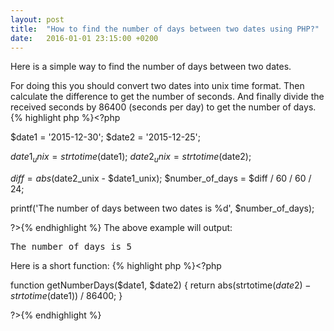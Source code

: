 ```yaml
---
layout: post
title:  "How to find the number of days between two dates using PHP?"
date:   2016-01-01 23:15:00 +0200
---
```


Here is a simple way to find the number of days between two dates.

For doing this you should convert two dates into unix time format. Then calculate the difference to get the number of seconds.
And finally divide the received seconds by 86400 (seconds per day) to get the number of days.
{% highlight php %}<?php

$date1 = '2015-12-30';
$date2 = '2015-12-25';

$date1_unix = strtotime($date1);
$date2_unix = strtotime($date2);

$diff = abs($date2_unix - $date1_unix);
$number_of_days = $diff / 60 / 60 / 24;

printf('The number of days between two dates is %d', $number_of_days);

?>{% endhighlight %}
The above example will output:
<pre>The number of days is 5</pre>

Here is a short function:
{% highlight php %}<?php

function getNumberDays($date1, $date2) {
    return abs(strtotime($date2) - strtotime($date1)) / 86400;
}

?>{% endhighlight %}